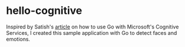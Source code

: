 # hello-cognitive

Inspired by Satish's [article](https://medium.com/@IndianGuru/using-go-with-microsofts-face-api-64b953a6c42d) on how to use Go with Microsoft's Cognitive Services, I created this sample application with Go to detect faces and emotions. 



